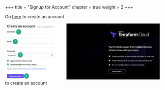 +++
title = "Signup for Account"
chapter = true
weight = 2
+++

Go [here](https://app.terraform.io/signup/account) to create an account

![tr-register](images/tf_register1.png) to create an account
